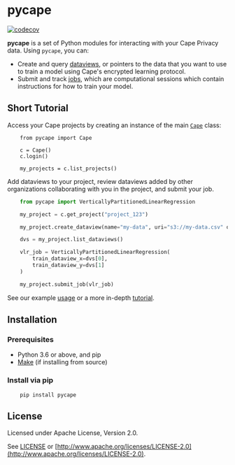 # pycape

[![codecov](https://codecov.io/gh/capeprivacy/cape-ds/branch/main/graph/badge.svg?token=nimecXcQzo)](https://codecov.io/gh/capeprivacy/cape-ds)

**pycape** is a set of Python modules for interacting with your Cape Privacy data. Using `pycape`, you can:

- Create and query [dataviews](/libraries/pycape/reference#pycapedataview), or pointers to the data that you want to use to train a model using Cape's encrypted learning protocol.
- Submit and track [jobs](/libraries/pycape/reference#pycapedataview), which are computational sessions which contain instructions for how to train your model.

## Short Tutorial
Access your Cape projects by creating an instance of the main [`Cape`](/libraries/pycape/reference#pycapecape) class:

``` 
    from pycape import Cape

    c = Cape()
    c.login()

    my_projects = c.list_projects()
```

Add dataviews to your project, review dataviews added by other organizations collaborating with you in the project, and submit your job.
```python    
    from pycape import VerticallyPartitionedLinearRegression

    my_project = c.get_project("project_123")

    my_project.create_dataview(name="my-data", uri="s3://my-data.csv" owner_label="my-org")

    dvs = my_project.list_dataviews()

    vlr_job = VerticallyPartitionedLinearRegression(
        train_dataview_x=dvs[0],
        train_dataview_y=dvs[1]
    )

    my_project.submit_job(vlr_job)
```
See our example [usage](/libraries/pycape/usage/) or a more in-depth [tutorial](/libraries/pycape/tutorials/submit_linear_regression_job/).

## Installation 

### Prerequisites

* Python 3.6 or above, and pip
* [Make](https://www.gnu.org/software/make/) (if installing from source)

### Install via pip
```shell
    pip install pycape
```

## License
Licensed under Apache License, Version 2.0.

See [LICENSE](https://github.com/capeprivacy/cape-python/blob/master/LICENSE) or [http://www.apache.org/licenses/LICENSE-2.0](http://www.apache.org/licenses/LICENSE-2.0).


